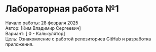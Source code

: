 # Лабораторная работа №1
Начало работы: 28 февраля 2025  
Автор: [Ким Владимир Сергеевич]  
Вариант: [ 0 - Калькулятор]  
Цель: Ознакомление с работой репозиториев GitHub и разработка приложения.
